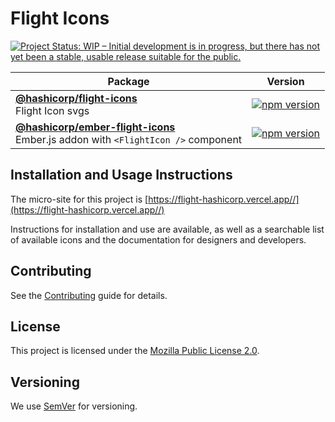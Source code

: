 # Flight Icons

[![Project Status: WIP – Initial development is in progress, but there has not yet been a stable, usable release suitable for the public.](https://www.repostatus.org/badges/latest/wip.svg)](https://www.repostatus.org/#wip)

| Package                                                                              | Version                                                                                                                         |
| ------------------------------------------------------------------------------------ | ------------------------------------------------------------------------------------------------------------------------------- |
| **[@hashicorp/flight-icons](./flight-icons/)** <br />Flight Icon svgs    | [![npm version](https://badge.fury.io/js/%40hashicorp%2Fflight-icons.svg)](https://badge.fury.io/js/%40hashicorp%2Fflight-icons) |
| **[@hashicorp/ember-flight-icons](./ember-flight-icons/)** <br />Ember.js addon with `<FlightIcon />` component | [![npm version](https://badge.fury.io/js/%40hashicorp%2Fember-flight-icons.svg)](https://badge.fury.io/js/%40hashicorp%2Fember-flight-icons)             |

## Installation and Usage Instructions

The micro-site for this project is [https://flight-hashicorp.vercel.app//](https://flight-hashicorp.vercel.app//)

Instructions for installation and use are available, as well as a searchable list of available icons and the documentation for designers and developers.

## Contributing

See the [Contributing](CONTRIBUTING.md) guide for details.

## License

This project is licensed under the [Mozilla Public License 2.0](LICENSE.md).

## Versioning

We use [SemVer](http://semver.org/) for versioning.
